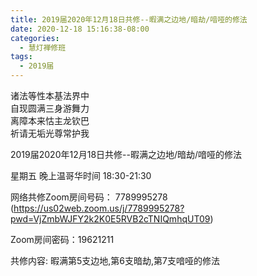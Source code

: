 ```yaml
---
title: 2019届2020年12月18日共修--暇满之边地/暗劫/喑哑的修法
date: 2020-12-18 15:16:38-08:00
categories:
  - 慧灯禅修班
tags:
  - 2019届
---
```

诸法等性本基法界中  
自现圆满三身游舞力  
离障本来怙主龙钦巴  
祈请无垢光尊常护我  

2019届2020年12月18日共修--暇满之边地/暗劫/喑哑的修法

星期五 晚上温哥华时间 18:30-21:30  

网络共修Zoom房间号码： 7789995278 (<https://us02web.zoom.us/j/7789995278?pwd=VjZmbWJFY2k2K0E5RVB2cTNIQmhqUT09>)

Zoom房间密码：19621211

共修内容: 暇满第5支边地,第6支暗劫,第7支喑哑的修法              

